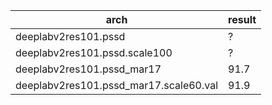 
|arch|result|
|----|----|
deeplabv2res101.pssd|?|
deeplabv2res101.pssd.scale100|?|
deeplabv2res101.pssd_mar17|91.7|
deeplabv2res101.pssd_mar17.scale60.val|91.9|


